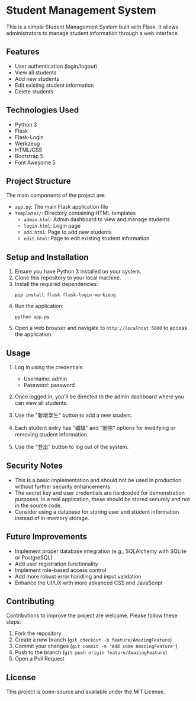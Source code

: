 # Student Management System

This is a simple Student Management System built with Flask. It allows administrators to manage student information through a web interface.

## Features

- User authentication (login/logout)
- View all students
- Add new students
- Edit existing student information
- Delete students

## Technologies Used

- Python 3
- Flask
- Flask-Login
- Werkzeug
- HTML/CSS
- Bootstrap 5
- Font Awesome 5

## Project Structure

The main components of the project are:

- `app.py`: The main Flask application file
- `templates/`: Directory containing HTML templates
  - `admin.html`: Admin dashboard to view and manage students
  - `login.html`: Login page
  - `add.html`: Page to add new students
  - `edit.html`: Page to edit existing student information

## Setup and Installation

1. Ensure you have Python 3 installed on your system.
2. Clone this repository to your local machine.
3. Install the required dependencies:
   ```
   pip install flask flask-login werkzeug
   ```
4. Run the application:
   ```
   python app.py
   ```
5. Open a web browser and navigate to `http://localhost:5000` to access the application.

## Usage

1. Log in using the credentials:
   - Username: admin
   - Password: password

2. Once logged in, you'll be directed to the admin dashboard where you can view all students.

3. Use the "新增学生" button to add a new student.

4. Each student entry has "编辑" and "删除" options for modifying or removing student information.

5. Use the "登出" button to log out of the system.

## Security Notes

- This is a basic implementation and should not be used in production without further security enhancements.
- The secret key and user credentials are hardcoded for demonstration purposes. In a real application, these should be stored securely and not in the source code.
- Consider using a database for storing user and student information instead of in-memory storage.

## Future Improvements

- Implement proper database integration (e.g., SQLAlchemy with SQLite or PostgreSQL)
- Add user registration functionality
- Implement role-based access control
- Add more robust error handling and input validation
- Enhance the UI/UX with more advanced CSS and JavaScript

## Contributing

Contributions to improve the project are welcome. Please follow these steps:

1. Fork the repository
2. Create a new branch (`git checkout -b feature/AmazingFeature`)
3. Commit your changes (`git commit -m 'Add some AmazingFeature'`)
4. Push to the branch (`git push origin feature/AmazingFeature`)
5. Open a Pull Request

## License

This project is open-source and available under the MIT License.
